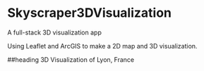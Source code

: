 # Skyscraper3DVisualization
A full-stack 3D visualization app

Using Leaflet and ArcGIS to make a 2D map and 3D visualization.

##heading
3D Visualization of Lyon, France




